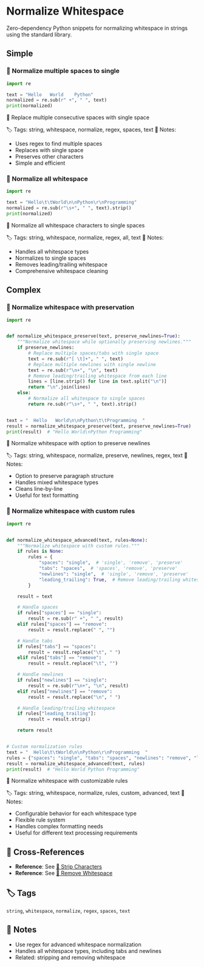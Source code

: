 # Normalize Whitespace

Zero-dependency Python snippets for normalizing whitespace in strings using the standard library.

## Simple

### 🧩 Normalize multiple spaces to single

```python
import re

text = "Hello   World    Python"
normalized = re.sub(r" +", " ", text)
print(normalized)
```

📂 Replace multiple consecutive spaces with single space

🏷️ Tags: string, whitespace, normalize, regex, spaces, text
📝 Notes:
- Uses regex to find multiple spaces
- Replaces with single space
- Preserves other characters
- Simple and efficient

### 🧩 Normalize all whitespace

```python
import re

text = "Hello\t\tWorld\n\nPython\r\nProgramming"
normalized = re.sub(r"\s+", " ", text).strip()
print(normalized)
```

📂 Normalize all whitespace characters to single spaces

🏷️ Tags: string, whitespace, normalize, regex, all, text
📝 Notes:
- Handles all whitespace types
- Normalizes to single spaces
- Removes leading/trailing whitespace
- Comprehensive whitespace cleaning

## Complex

### 🧩 Normalize whitespace with preservation

```python
import re


def normalize_whitespace_preserve(text, preserve_newlines=True):
    """Normalize whitespace while optionally preserving newlines."""
    if preserve_newlines:
        # Replace multiple spaces/tabs with single space
        text = re.sub(r"[ \t]+", " ", text)
        # Replace multiple newlines with single newline
        text = re.sub(r"\n+", "\n", text)
        # Remove leading/trailing whitespace from each line
        lines = [line.strip() for line in text.split("\n")]
        return "\n".join(lines)
    else:
        # Normalize all whitespace to single spaces
        return re.sub(r"\s+", " ", text).strip()


text = "  Hello   World\n\nPython\t\tProgramming  "
result = normalize_whitespace_preserve(text, preserve_newlines=True)
print(result)  # "Hello World\nPython Programming"
```

📂 Normalize whitespace with option to preserve newlines

🏷️ Tags: string, whitespace, normalize, preserve, newlines, regex, text
📝 Notes:
- Option to preserve paragraph structure
- Handles mixed whitespace types
- Cleans line-by-line
- Useful for text formatting

### 🧩 Normalize whitespace with custom rules

```python
import re


def normalize_whitespace_advanced(text, rules=None):
    """Normalize whitespace with custom rules."""
    if rules is None:
        rules = {
            "spaces": "single",  # 'single', 'remove', 'preserve'
            "tabs": "spaces",  # 'spaces', 'remove', 'preserve'
            "newlines": "single",  # 'single', 'remove', 'preserve'
            "leading_trailing": True,  # Remove leading/trailing whitespace
        }

    result = text

    # Handle spaces
    if rules["spaces"] == "single":
        result = re.sub(r" +", " ", result)
    elif rules["spaces"] == "remove":
        result = result.replace(" ", "")

    # Handle tabs
    if rules["tabs"] == "spaces":
        result = result.replace("\t", " ")
    elif rules["tabs"] == "remove":
        result = result.replace("\t", "")

    # Handle newlines
    if rules["newlines"] == "single":
        result = re.sub(r"\n+", "\n", result)
    elif rules["newlines"] == "remove":
        result = result.replace("\n", " ")

    # Handle leading/trailing whitespace
    if rules["leading_trailing"]:
        result = result.strip()

    return result


# Custom normalization rules
text = "  Hello\t\tWorld\n\nPython\r\nProgramming  "
rules = {"spaces": "single", "tabs": "spaces", "newlines": "remove", "leading_trailing": True}
result = normalize_whitespace_advanced(text, rules)
print(result)  # "Hello World Python Programming"
```

📂 Normalize whitespace with customizable rules

🏷️ Tags: string, whitespace, normalize, rules, custom, advanced, text
📝 Notes:
- Configurable behavior for each whitespace type
- Flexible rule system
- Handles complex formatting needs
- Useful for different text processing requirements

## 🔗 Cross-References

- **Reference**: See [📂 Strip Characters](./strip_chars.md)
- **Reference**: See [📂 Remove Whitespace](./remove_whitespace.md)

## 🏷️ Tags

`string`, `whitespace`, `normalize`, `regex`, `spaces`, `text`

## 📝 Notes

- Use regex for advanced whitespace normalization
- Handles all whitespace types, including tabs and newlines
- Related: stripping and removing whitespace
